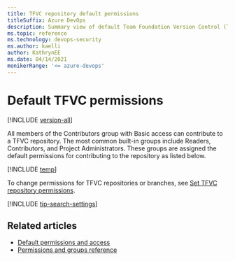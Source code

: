 ```yaml
---
title: TFVC repository default permissions
titleSuffix: Azure DevOps
description: Summary view of default Team Foundation Version Control (TFVC) repository permissions 
ms.topic: reference
ms.technology: devops-security
ms.author: kaelli
author: KathrynEE
ms.date: 04/14/2021
monikerRange: '<= azure-devops'
---
```



# Default TFVC permissions

[!INCLUDE [version-all](../../includes/version-all.md)]

All members of the Contributors group with Basic access can contribute to a TFVC repository. The most common built-in groups include Readers, Contributors, and Project Administrators. These groups are assigned the default permissions for contributing to the repository as listed below.

[!INCLUDE [temp](includes/code-tfvc.md)]

To change permissions for TFVC repositories or branches, see [Set TFVC repository permissions](../../repos/tfvc/set-tfvc-repository-permissions.md).

[!INCLUDE [tip-search-settings](../../includes/tip-find-setting-permission.md)]

## Related articles

- [Default permissions and access](permissions-access.md) 
- [Permissions and groups reference](permissions.md) 
